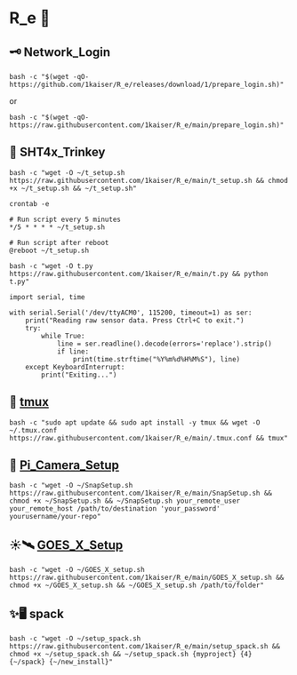 # R_e 🎄

## 🗝️ Network_Login
```
bash -c "$(wget -qO-  https://github.com/1kaiser/R_e/releases/download/1/prepare_login.sh)"
```
or
```
bash -c "$(wget -qO-  https://raw.githubusercontent.com/1kaiser/R_e/main/prepare_login.sh)"
```

## 🧪 SHT4x_Trinkey 

```
bash -c "wget -O ~/t_setup.sh https://raw.githubusercontent.com/1kaiser/R_e/main/t_setup.sh && chmod +x ~/t_setup.sh && ~/t_setup.sh"
```
`crontab -e`

```
# Run script every 5 minutes
*/5 * * * * ~/t_setup.sh

# Run script after reboot
@reboot ~/t_setup.sh
```

`bash -c "wget -O t.py https://raw.githubusercontent.com/1kaiser/R_e/main/t.py && python t.py"`


```
import serial, time

with serial.Serial('/dev/ttyACM0', 115200, timeout=1) as ser:
    print("Reading raw sensor data. Press Ctrl+C to exit.")
    try:
        while True:
            line = ser.readline().decode(errors='replace').strip()
            if line:
                print(time.strftime("%Y%m%d%H%M%S"), line)
    except KeyboardInterrupt:
        print("Exiting...")
```

## 📃 [tmux](https://github.com/tmux/tmux)
```
bash -c "sudo apt update && sudo apt install -y tmux && wget -O ~/.tmux.conf https://raw.githubusercontent.com/1kaiser/R_e/main/.tmux.conf && tmux"
```


## 📸 [Pi_Camera_Setup](https://www.raspberrypi.com/documentation/computers/camera_software.html)
```
bash -c "wget -O ~/SnapSetup.sh https://raw.githubusercontent.com/1kaiser/R_e/main/SnapSetup.sh && chmod +x ~/SnapSetup.sh && ~/SnapSetup.sh your_remote_user your_remote_host /path/to/destination 'your_password' yourusername/your-repo"
```


## ☀️🛰️ [GOES_X_Setup](https://www.swpc.noaa.gov/products/goes-x-ray-flux)
```
bash -c "wget -O ~/GOES_X_setup.sh https://raw.githubusercontent.com/1kaiser/R_e/main/GOES_X_setup.sh && chmod +x ~/GOES_X_setup.sh && ~/GOES_X_setup.sh /path/to/folder"
```

## ✨🖥️ spack 

```
bash -c "wget -O ~/setup_spack.sh https://raw.githubusercontent.com/1kaiser/R_e/main/setup_spack.sh && chmod +x ~/setup_spack.sh && ~/setup_spack.sh {myproject} {4} {~/spack} {~/new_install}"
```
